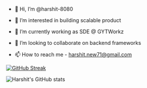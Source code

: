 - 👋 Hi, I’m @harshit-8080

- 👀 I’m interested in building scalable product

- 🌱 I’m currently working as SDE @ GYTWorkz

- 💞️ I’m looking to collaborate on backend frameworks

- 📫 How to reach me - harshit.new71@gmail.com











[![GitHub Streak](https://streak-stats.demolab.com?user=harshit-8080&theme=dark)](https://git.io/streak-stats)

![Harshit's GitHub stats](https://github-readme-stats.vercel.app/api?username=harshit-8080&hide=contribs,prs)
